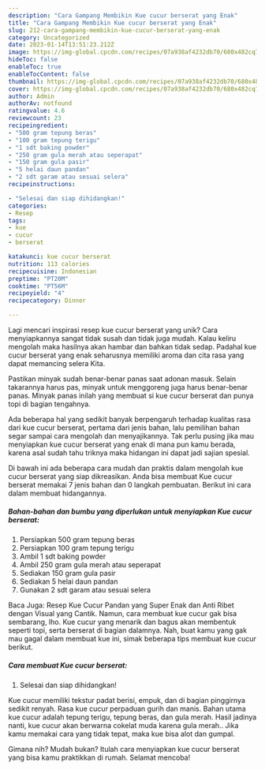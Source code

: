 ```yaml
---
description: "Cara Gampang Membikin Kue cucur berserat yang Enak"
title: "Cara Gampang Membikin Kue cucur berserat yang Enak"
slug: 212-cara-gampang-membikin-kue-cucur-berserat-yang-enak
category: Uncategorized
date: 2023-01-14T13:51:23.212Z
image: https://img-global.cpcdn.com/recipes/07a938af4232db70/680x482cq70/kue-cucur-berserat-foto-resep-utama.jpg
hideToc: false
enableToc: true
enableTocContent: false
thumbnail: https://img-global.cpcdn.com/recipes/07a938af4232db70/680x482cq70/kue-cucur-berserat-foto-resep-utama.jpg
cover: https://img-global.cpcdn.com/recipes/07a938af4232db70/680x482cq70/kue-cucur-berserat-foto-resep-utama.jpg
author: Admin
authorAv: notfound
ratingvalue: 4.6
reviewcount: 23
recipeingredient:
- "500 gram tepung beras"
- "100 gram tepung terigu"
- "1 sdt baking powder"
- "250 gram gula merah atau seperapat"
- "150 gram gula pasir"
- "5 helai daun pandan"
- "2 sdt garam atau sesuai selera"
recipeinstructions:

- "Selesai dan siap dihidangkan!"
categories:
- Resep
tags:
- kue
- cucur
- berserat

katakunci: kue cucur berserat 
nutrition: 113 calories
recipecuisine: Indonesian
preptime: "PT20M"
cooktime: "PT56M"
recipeyield: "4"
recipecategory: Dinner

---
```





Lagi mencari inspirasi resep kue cucur berserat yang unik? Cara menyiapkannya sangat tidak susah dan tidak juga mudah. Kalau keliru mengolah maka hasilnya akan hambar dan bahkan tidak sedap. Padahal kue cucur berserat yang enak seharusnya memiliki aroma dan cita rasa yang dapat memancing selera Kita.





Pastikan minyak sudah benar-benar panas saat adonan masuk. Selain takarannya harus pas, minyak untuk menggoreng juga harus benar-benar panas. Minyak panas inilah yang membuat si kue cucur berserat dan punya topi di bagian tengahnya.

Ada beberapa hal yang sedikit banyak berpengaruh terhadap kualitas rasa dari kue cucur berserat, pertama dari jenis bahan, lalu pemilihan bahan segar sampai cara mengolah dan menyajikannya. Tak perlu pusing jika mau menyiapkan kue cucur berserat yang enak di mana pun kamu berada, karena asal sudah tahu triknya maka hidangan ini dapat jadi sajian spesial.






Di bawah ini ada beberapa cara mudah dan praktis dalam mengolah kue cucur berserat yang siap dikreasikan. Anda bisa membuat Kue cucur berserat memakai 7 jenis bahan dan 0 langkah pembuatan. Berikut ini cara dalam membuat hidangannya.

<!--inarticleads1-->

##### Bahan-bahan dan bumbu yang diperlukan untuk menyiapkan Kue cucur berserat:

1. Persiapkan 500 gram tepung beras
1. Persiapkan 100 gram tepung terigu
1. Ambil 1 sdt baking powder
1. Ambil 250 gram gula merah atau seperapat
1. Sediakan 150 gram gula pasir
1. Sediakan 5 helai daun pandan
1. Gunakan 2 sdt garam atau sesuai selera


Baca Juga: Resep Kue Cucur Pandan yang Super Enak dan Anti Ribet dengan Visual yang Cantik. Namun, cara membuat kue cucur gak bisa sembarang, lho. Kue cucur yang menarik dan bagus akan membentuk seperti topi, serta berserat di bagian dalamnya. Nah, buat kamu yang gak mau gagal dalam membuat kue ini, simak beberapa tips membuat kue cucur berikut. 

<!--inarticleads2-->

##### Cara membuat Kue cucur berserat:


1. Selesai dan siap dihidangkan!

Kue cucur memiliki tekstur padat berisi, empuk, dan di bagian pinggirnya sedikit renyah. Rasa kue cucur perpaduan gurih dan manis. Bahan utama kue cucur adalah tepung terigu, tepung beras, dan gula merah. Hasil jadinya nanti, kue cucur akan berwarna cokelat muda karena gula merah.. Jika kamu memakai cara yang tidak tepat, maka kue bisa alot dan gumpal. 

Gimana nih? Mudah bukan? Itulah cara menyiapkan kue cucur berserat yang bisa kamu praktikkan di rumah. Selamat mencoba!
